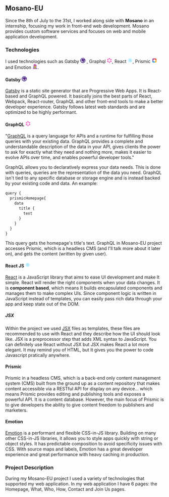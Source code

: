 ## Mosano-EU

Since the 8th of July to the 31st, I worked along side with **Mosano** in an internship, focusing my work in front-end web development. Mosano provides custom software services and focuses on web and mobile application development.

### Technologies

I used technologies such as Gatsby [![gatsby logo](/gatsby-logo.png)](https://www.gatsbyjs.org/docs "Documentation") , Graphql [![graphql logo](GraphQL_Logo.svg.png)](https://graphql.org/learn "Documentation"), React [![react logo](React.js_logo-512.png)](https://reactjs.org/docs/getting-started.html#learn-react "Documentation"), Prismic [![Prismic logo](prismic-logo.png)](https://prismic.io/docs "Documentation") and Emotion [![Emotion logo](emotion-logo.png)](https://emotion.sh/docs/introduction "Documentation").


#### Gatsby [![gatsby logo](/gatsby-logo.png)](https://www.gatsbyjs.org/docs "Documentation") 

[Gatsby](https://www.gatsbyjs.org/) is a static site generator that are Progressive Web Apps. It is React-based and GraphQL powered. It basically joins the best parts of React, Webpack, React-router, GraphQL and other front-end tools to make a better developer experience. Gatsby follows latest web standards and are optimized to be highly performant.
 
#### GraphQL [![graphql logo](GraphQL_Logo.svg.png)](https://graphql.org/learn "Documentation")

  "[GraphQL](https://graphql.org/) is a query language for APIs and a runtime for fulfilling those queries with your existing data. GraphQL provides a complete and understandable description of the data in your API, gives clients the power to ask for exactly what they need and nothing more, makes it easier to evolve APIs over time, and enables powerful developer tools."
  
  GraphQL allows you to declaratively express your data needs. This is done with queries, queries are the representation of the data you need. GraphQL isn't tied to any specific database or storage engine and is instead backed by your existing code and data. An example: 
  
  ~~~~
  query {
    prismicHomepage{
      data 
        title {
          text
        }
      }
    }
  }
  ~~~~
  
 This query gets the homepage's title's text. GraphQL in Mosano-EU project accesses Prismic, which is a headless CMS (and I'll talk more about it later on), and gets the content (written by given user).
 
#### React JS [![react logo](React.js_logo-512.png)](https://reactjs.org/docs/getting-started.html#learn-react "Documentation")

[React](https://reactjs.org/) is a JavaScript library that aims to ease UI development and make It simple. React will render the right components when your data changes. It is **component based**, which means It builds encapsulated components and manages them to make complex UIs. Since component logic is written in JavaScript instead of templates, you can easily pass rich data through your app and keep state out of the DOM.

##### JSX

Within the project we used [JSX](https://reactjs.org/docs/introducing-jsx.html) files as templates, these files are recommended to use with React and they describe how the UI should look like. JSX is a preprocessor step that adds XML syntax to JavaScript. You can definitely use React without JSX but JSX makes React a lot more elegant. It may remind you of HTML, but It gives you the power to code Javascript pratically anywhere.

#### Prismic

Prismic in a headless CMS, which is a back-end only content management system (CMS) built from the ground up as a content repository that makes content accessible via a RESTful API for display on any device... which means Prismic provides editing and publishing tools and exposes a powerful API. It is a content database. However, the main focus of Prismic is to give developers the ability to give content freedom to publishers and marketers.

#### Emotion

[Emotion](https://github.com/emotion-js/emotion) is a performant and flexible CSS-in-JS library. Building on many other CSS-in-JS libraries, it allows you to style apps quickly with string or object styles. It has predictable composition to avoid specificity issues with CSS. With source maps and labels, Emotion has a great developer experience and great performance with heavy caching in production.

### Project Description

During my Mosano-EU project I used a variety of technologies that supported my web application. In my web application I have 6 pages: the Homepage, What, Who, How, Contact and Join Us pages.
